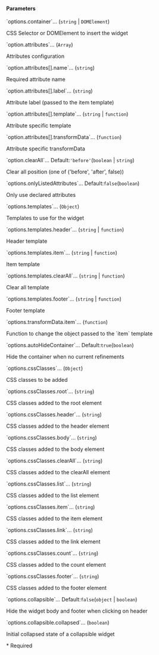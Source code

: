 <h4 class="no-toc">Parameters</h4>
<p class="attr-name">
<span class='attr-required'>`options.container`<span class="show-description">…</span></span>
  <span class="attr-infos">(<code>string</code> &#124; <code>DOMElement</code>)</span>
</p>
<p class="attr-description important">CSS Selector or DOMElement to insert the widget</p>
<p class="attr-name">
<span class='attr-optional'>`option.attributes`<span class="show-description">…</span></span>
  <span class="attr-infos">(<code>Array</code>)</span>
</p>
<p class="attr-description">Attributes configuration</p>
<p class="attr-name">
<span class='attr-optional'>`option.attributes[].name`<span class="show-description">…</span></span>
  <span class="attr-infos">(<code>string</code>)</span>
</p>
<p class="attr-description">Required attribute name</p>
<p class="attr-name">
<span class='attr-optional'>`option.attributes[].label`<span class="show-description">…</span></span>
  <span class="attr-infos">(<code>string</code>)</span>
</p>
<p class="attr-description">Attribute label (passed to the item template)</p>
<p class="attr-name">
<span class='attr-optional'>`option.attributes[].template`<span class="show-description">…</span></span>
  <span class="attr-infos">(<code>string</code> &#124; <code>function</code>)</span>
</p>
<p class="attr-description">Attribute specific template</p>
<p class="attr-name">
<span class='attr-optional'>`option.attributes[].transformData`<span class="show-description">…</span></span>
  <span class="attr-infos">(<code>function</code>)</span>
</p>
<p class="attr-description">Attribute specific transformData</p>
<p class="attr-name">
<span class='attr-optional'>`option.clearAll`<span class="show-description">…</span></span>
  <span class="attr-infos">Default:<code class="attr-default">&#x27;before&#x27;</code>(<code>boolean</code> &#124; <code>string</code>)</span>
</p>
<p class="attr-description">Clear all position (one of ('before', 'after', false))</p>
<p class="attr-name">
<span class='attr-optional'>`options.onlyListedAttributes`<span class="show-description">…</span></span>
  <span class="attr-infos">Default:<code class="attr-default">false</code>(<code>boolean</code>)</span>
</p>
<p class="attr-description">Only use declared attributes</p>
<p class="attr-name">
<span class='attr-optional'>`options.templates`<span class="show-description">…</span></span>
  <span class="attr-infos">(<code>Object</code>)</span>
</p>
<p class="attr-description">Templates to use for the widget</p>
<p class="attr-name">
<span class='attr-optional'>`options.templates.header`<span class="show-description">…</span></span>
  <span class="attr-infos">(<code>string</code> &#124; <code>function</code>)</span>
</p>
<p class="attr-description">Header template</p>
<p class="attr-name">
<span class='attr-optional'>`options.templates.item`<span class="show-description">…</span></span>
  <span class="attr-infos">(<code>string</code> &#124; <code>function</code>)</span>
</p>
<p class="attr-description">Item template</p>
<p class="attr-name">
<span class='attr-optional'>`options.templates.clearAll`<span class="show-description">…</span></span>
  <span class="attr-infos">(<code>string</code> &#124; <code>function</code>)</span>
</p>
<p class="attr-description">Clear all template</p>
<p class="attr-name">
<span class='attr-optional'>`options.templates.footer`<span class="show-description">…</span></span>
  <span class="attr-infos">(<code>string</code> &#124; <code>function</code>)</span>
</p>
<p class="attr-description">Footer template</p>
<p class="attr-name">
<span class='attr-optional'>`options.transformData.item`<span class="show-description">…</span></span>
  <span class="attr-infos">(<code>function</code>)</span>
</p>
<p class="attr-description">Function to change the object passed to the `item` template</p>
<p class="attr-name">
<span class='attr-optional'>`options.autoHideContainer`<span class="show-description">…</span></span>
  <span class="attr-infos">Default:<code class="attr-default">true</code>(<code>boolean</code>)</span>
</p>
<p class="attr-description">Hide the container when no current refinements</p>
<p class="attr-name">
<span class='attr-optional'>`options.cssClasses`<span class="show-description">…</span></span>
  <span class="attr-infos">(<code>Object</code>)</span>
</p>
<p class="attr-description">CSS classes to be added</p>
<p class="attr-name">
<span class='attr-optional'>`options.cssClasses.root`<span class="show-description">…</span></span>
  <span class="attr-infos">(<code>string</code>)</span>
</p>
<p class="attr-description">CSS classes added to the root element</p>
<p class="attr-name">
<span class='attr-optional'>`options.cssClasses.header`<span class="show-description">…</span></span>
  <span class="attr-infos">(<code>string</code>)</span>
</p>
<p class="attr-description">CSS classes added to the header element</p>
<p class="attr-name">
<span class='attr-optional'>`options.cssClasses.body`<span class="show-description">…</span></span>
  <span class="attr-infos">(<code>string</code>)</span>
</p>
<p class="attr-description">CSS classes added to the body element</p>
<p class="attr-name">
<span class='attr-optional'>`options.cssClasses.clearAll`<span class="show-description">…</span></span>
  <span class="attr-infos">(<code>string</code>)</span>
</p>
<p class="attr-description">CSS classes added to the clearAll element</p>
<p class="attr-name">
<span class='attr-optional'>`options.cssClasses.list`<span class="show-description">…</span></span>
  <span class="attr-infos">(<code>string</code>)</span>
</p>
<p class="attr-description">CSS classes added to the list element</p>
<p class="attr-name">
<span class='attr-optional'>`options.cssClasses.item`<span class="show-description">…</span></span>
  <span class="attr-infos">(<code>string</code>)</span>
</p>
<p class="attr-description">CSS classes added to the item element</p>
<p class="attr-name">
<span class='attr-optional'>`options.cssClasses.link`<span class="show-description">…</span></span>
  <span class="attr-infos">(<code>string</code>)</span>
</p>
<p class="attr-description">CSS classes added to the link element</p>
<p class="attr-name">
<span class='attr-optional'>`options.cssClasses.count`<span class="show-description">…</span></span>
  <span class="attr-infos">(<code>string</code>)</span>
</p>
<p class="attr-description">CSS classes added to the count element</p>
<p class="attr-name">
<span class='attr-optional'>`options.cssClasses.footer`<span class="show-description">…</span></span>
  <span class="attr-infos">(<code>string</code>)</span>
</p>
<p class="attr-description">CSS classes added to the footer element</p>
<p class="attr-name">
<span class='attr-optional'>`options.collapsible`<span class="show-description">…</span></span>
  <span class="attr-infos">Default:<code class="attr-default">false</code>(<code>object</code> &#124; <code>boolean</code>)</span>
</p>
<p class="attr-description">Hide the widget body and footer when clicking on header</p>
<p class="attr-name">
<span class='attr-optional'>`options.collapsible.collapsed`<span class="show-description">…</span></span>
  <span class="attr-infos">(<code>boolean</code>)</span>
</p>
<p class="attr-description">Initial collapsed state of a collapsible widget</p>

<p class="attr-legend">* <span>Required</span></p>
